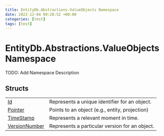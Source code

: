 ```yaml
---
title: EntityDb.Abstractions.ValueObjects Namespace
date: 2022-12-04 09:20:52 +00:00
categories: [test]
tags: [test]
---
```


# EntityDb.Abstractions.ValueObjects Namespace

TODO: Add Namespace Description

## Structs
<table><tr><td><!--/posts/dotnet-entitydb-abstractions-valueobjects-id--><a href='#'>Id</a></td><td>
Represents a unique identifier for an object.
</td></tr><tr><td><!--/posts/dotnet-entitydb-abstractions-valueobjects-pointer--><a href='#'>Pointer</a></td><td>
Points to an object (e.g., entity, projection)
</td></tr><tr><td><!--/posts/dotnet-entitydb-abstractions-valueobjects-timestamp--><a href='#'>TimeStamp</a></td><td>
Represents a relevant moment in time.
</td></tr><tr><td><!--/posts/dotnet-entitydb-abstractions-valueobjects-versionnumber--><a href='#'>VersionNumber</a></td><td>
Represents a particular version for an object.
</td></tr></table>
